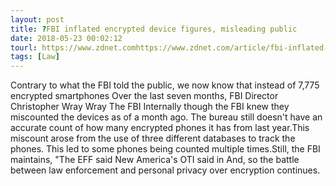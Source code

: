 ```yaml
---
layout: post
title: ?FBI inflated encrypted device figures, misleading public
date: 2018-05-23 00:02:12
tourl: https://www.zdnet.comhttps://www.zdnet.com/article/fbi-inflated-encrypted-phone-figures-misleading-public/
tags: [Law]
---
```

Contrary to what the FBI told the public, we now know that instead of 7,775 encrypted smartphones Over the last seven months, FBI Director Christopher Wray Wray The FBI Internally though the FBI knew they miscounted the devices as of a month ago. The bureau still doesn't have an accurate count of how many encrypted phones it has from last year.This miscount arose from the use of three different databases to track the phones. This led to some phones being counted multiple times.Still, the FBI maintains, "The EFF said New America's OTI said in And, so the battle between law enforcement and personal privacy over encryption continues.